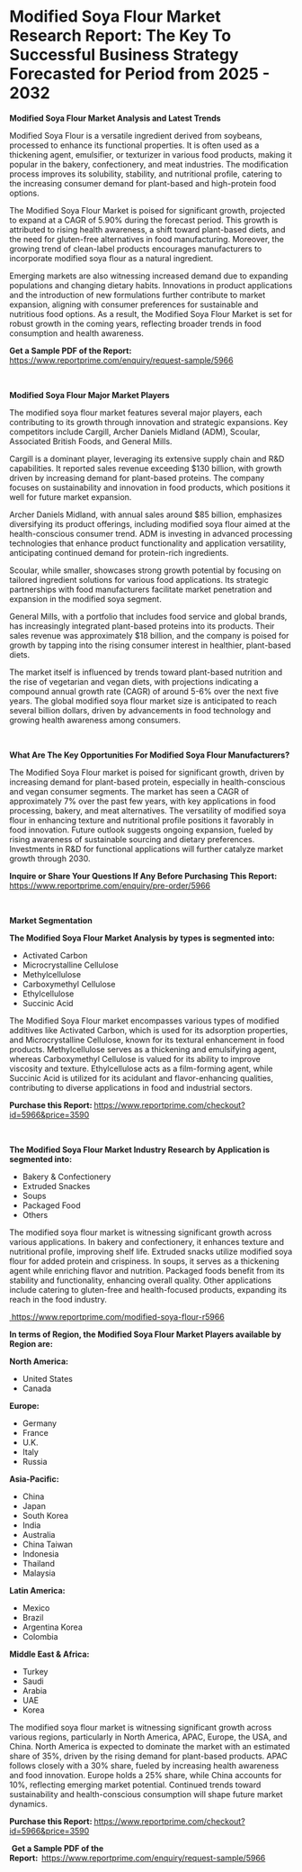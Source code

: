 <p><h1>Modified Soya Flour Market Research Report: The Key To Successful Business Strategy Forecasted for Period from 2025 - 2032</h1></p><p><strong>Modified Soya Flour Market Analysis and Latest Trends</strong></p>
<p><p>Modified Soya Flour is a versatile ingredient derived from soybeans, processed to enhance its functional properties. It is often used as a thickening agent, emulsifier, or texturizer in various food products, making it popular in the bakery, confectionery, and meat industries. The modification process improves its solubility, stability, and nutritional profile, catering to the increasing consumer demand for plant-based and high-protein food options.</p><p>The Modified Soya Flour Market is poised for significant growth, projected to expand at a CAGR of 5.90% during the forecast period. This growth is attributed to rising health awareness, a shift toward plant-based diets, and the need for gluten-free alternatives in food manufacturing. Moreover, the growing trend of clean-label products encourages manufacturers to incorporate modified soya flour as a natural ingredient.</p><p>Emerging markets are also witnessing increased demand due to expanding populations and changing dietary habits. Innovations in product applications and the introduction of new formulations further contribute to market expansion, aligning with consumer preferences for sustainable and nutritious food options. As a result, the Modified Soya Flour Market is set for robust growth in the coming years, reflecting broader trends in food consumption and health awareness.</p></p>
<p><strong>Get a Sample PDF of the Report:&nbsp;</strong> <a href="https://www.reportprime.com/enquiry/request-sample/5966?utm_campaign=4542&utm_medium=2&utm_source=Github&utm_content=ia&utm_term=14052025&utm_id=modified-soya-flour">https://www.reportprime.com/enquiry/request-sample/5966</a></p>
<p>&nbsp;</p>
<p><strong>Modified Soya Flour Major Market Players</strong></p>
<p><p>The modified soya flour market features several major players, each contributing to its growth through innovation and strategic expansions. Key competitors include Cargill, Archer Daniels Midland (ADM), Scoular, Associated British Foods, and General Mills. </p><p>Cargill is a dominant player, leveraging its extensive supply chain and R&D capabilities. It reported sales revenue exceeding $130 billion, with growth driven by increasing demand for plant-based proteins. The company focuses on sustainability and innovation in food products, which positions it well for future market expansion.</p><p>Archer Daniels Midland, with annual sales around $85 billion, emphasizes diversifying its product offerings, including modified soya flour aimed at the health-conscious consumer trend. ADM is investing in advanced processing technologies that enhance product functionality and application versatility, anticipating continued demand for protein-rich ingredients.</p><p>Scoular, while smaller, showcases strong growth potential by focusing on tailored ingredient solutions for various food applications. Its strategic partnerships with food manufacturers facilitate market penetration and expansion in the modified soya segment.</p><p>General Mills, with a portfolio that includes food service and global brands, has increasingly integrated plant-based proteins into its products. Their sales revenue was approximately $18 billion, and the company is poised for growth by tapping into the rising consumer interest in healthier, plant-based diets.</p><p>The market itself is influenced by trends toward plant-based nutrition and the rise of vegetarian and vegan diets, with projections indicating a compound annual growth rate (CAGR) of around 5-6% over the next five years. The global modified soya flour market size is anticipated to reach several billion dollars, driven by advancements in food technology and growing health awareness among consumers.</p></p>
<p>&nbsp;</p>
<p><strong>What Are The Key Opportunities For Modified Soya Flour Manufacturers?</strong></p>
<p><p>The Modified Soya Flour market is poised for significant growth, driven by increasing demand for plant-based protein, especially in health-conscious and vegan consumer segments. The market has seen a CAGR of approximately 7% over the past few years, with key applications in food processing, bakery, and meat alternatives. The versatility of modified soya flour in enhancing texture and nutritional profile positions it favorably in food innovation. Future outlook suggests ongoing expansion, fueled by rising awareness of sustainable sourcing and dietary preferences. Investments in R&D for functional applications will further catalyze market growth through 2030.</p></p>
<p><strong>Inquire or Share Your Questions If Any Before Purchasing This Report:</strong> <a href="https://www.reportprime.com/enquiry/pre-order/5966?utm_campaign=4542&utm_medium=2&utm_source=Github&utm_content=ia&utm_term=14052025&utm_id=modified-soya-flour">https://www.reportprime.com/enquiry/pre-order/5966</a></p>
<p>&nbsp;</p>
<p><strong>Market Segmentation</strong></p>
<p><strong>The Modified Soya Flour Market Analysis by types is segmented into:</strong></p>
<p><ul><li>Activated Carbon</li><li>Microcrystalline Cellulose</li><li>Methylcellulose</li><li>Carboxymethyl Cellulose</li><li>Ethylcellulose</li><li>Succinic Acid</li></ul></p>
<p><p>The Modified Soya Flour market encompasses various types of modified additives like Activated Carbon, which is used for its adsorption properties, and Microcrystalline Cellulose, known for its textural enhancement in food products. Methylcellulose serves as a thickening and emulsifying agent, whereas Carboxymethyl Cellulose is valued for its ability to improve viscosity and texture. Ethylcellulose acts as a film-forming agent, while Succinic Acid is utilized for its acidulant and flavor-enhancing qualities, contributing to diverse applications in food and industrial sectors.</p></p>
<p><strong>Purchase this Report:&nbsp;</strong><a href="https://www.reportprime.com/checkout?id=5966&price=3590&utm_campaign=4542&utm_medium=2&utm_source=Github&utm_content=ia&utm_term=14052025&utm_id=modified-soya-flour">https://www.reportprime.com/checkout?id=5966&price=3590</a></p>
<p>&nbsp;</p>
<p><strong>The Modified Soya Flour Market Industry Research by Application is segmented into:</strong></p>
<p><ul><li>Bakery & Confectionery</li><li>Extruded Snackes</li><li>Soups</li><li>Packaged Food</li><li>Others</li></ul></p>
<p><p>The modified soya flour market is witnessing significant growth across various applications. In bakery and confectionery, it enhances texture and nutritional profile, improving shelf life. Extruded snacks utilize modified soya flour for added protein and crispiness. In soups, it serves as a thickening agent while enriching flavor and nutrition. Packaged foods benefit from its stability and functionality, enhancing overall quality. Other applications include catering to gluten-free and health-focused products, expanding its reach in the food industry.</p></p>
<p><a href="https://www.reportprime.com/modified-soya-flour-r5966?utm_campaign=4542&utm_medium=2&utm_source=Github&utm_content=ia&utm_term=14052025&utm_id=modified-soya-flour">&nbsp;https://www.reportprime.com/modified-soya-flour-r5966</a></p>
<p><strong>In terms of Region, the Modified Soya Flour Market Players available by Region are:</strong></p>
<p>
    <p> <strong> North America: </strong>
        <ul>
            <li>United States</li>
            <li>Canada</li>
        </ul>
        </p> 
    <p> <strong> Europe: </strong>
        <ul>
            <li>Germany</li>
            <li>France</li>
            <li>U.K.</li>
            <li>Italy</li>
            <li>Russia</li>
        </ul>
        </p> 
    <p> <strong> Asia-Pacific: </strong>
        <ul>
            <li>China</li>
            <li>Japan</li>
            <li>South Korea</li>
            <li>India</li>
            <li>Australia</li>
            <li>China Taiwan</li>
            <li>Indonesia</li>
            <li>Thailand</li>
            <li>Malaysia</li>
        </ul>
        </p> 
    <p> <strong> Latin America: </strong>
        <ul>
            <li>Mexico</li>
            <li>Brazil</li>
            <li>Argentina Korea</li>
            <li>Colombia</li>
        </ul>
        </p> 
    <p> <strong> Middle East & Africa: </strong>
        <ul>
            <li>Turkey</li>
            <li>Saudi</li>
            <li>Arabia</li>
            <li>UAE</li>
            <li>Korea</li>
        </ul>
    </p>
    </p>
<p><p>The modified soya flour market is witnessing significant growth across various regions, particularly in North America, APAC, Europe, the USA, and China. North America is expected to dominate the market with an estimated share of 35%, driven by the rising demand for plant-based products. APAC follows closely with a 30% share, fueled by increasing health awareness and food innovation. Europe holds a 25% share, while China accounts for 10%, reflecting emerging market potential. Continued trends toward sustainability and health-conscious consumption will shape future market dynamics.</p></p>
<p><strong>Purchase this Report: </strong><a href="https://www.reportprime.com/checkout?id=5966&price=3590&utm_campaign=4542&utm_medium=2&utm_source=Github&utm_content=ia&utm_term=14052025&utm_id=modified-soya-flour">https://www.reportprime.com/checkout?id=5966&price=3590</a></p>
<p>&nbsp;<strong>Get a Sample PDF of the Report:&nbsp;&nbsp;</strong><a href="https://www.reportprime.com/enquiry/request-sample/5966?utm_campaign=4542&utm_medium=2&utm_source=Github&utm_content=ia&utm_term=14052025&utm_id=modified-soya-flour">https://www.reportprime.com/enquiry/request-sample/5966</a></p>
<p><strong></strong></p>
<p><p></p><p></p><p></p></p>